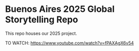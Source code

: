 # Buenos Aires 2025 Global Storytelling Repo

This repo houses our 2025 project.

TO WATCH: https://www.youtube.com/watch?v=fPAXAgX6v54
